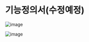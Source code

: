 # 기능정의서(수정예정)

![image](/uploads/6a529556c58f1a085981969d13c7f9b0/image.png)

![image](/uploads/bc795524dd783b182b0a7aebc8193a52/image.png)